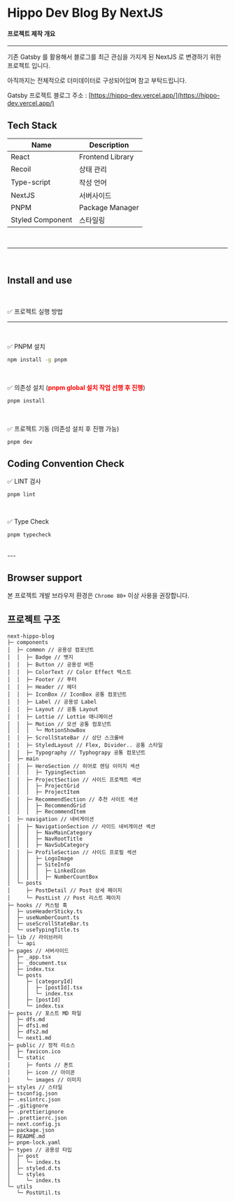 <h1>Hippo Dev Blog By NextJS</h1>

#### 프로젝트 제작 개요

---

기존 Gatsby 를 활용해서 블로그를 최근 관심을 가지게 된 NextJS 로 변경하기 위한 프로젝트 입니다.

아직까지는 전체적으로 더미데이터로 구성되어있며 참고 부탁드립니다.

Gatsby 프로젝트 블로그 주소 : [https://hippo-dev.vercel.app/](https://hippo-dev.vercel.app/)

## Tech Stack

| Name             | Description      |
| ---------------- | ---------------- |
| React            | Frontend Library |
| Recoil           | 상태 관리        |
| Type-script      | 작성 언어        |
| NextJS           | 서버사이드       |
| PNPM             | Package Manager  |
| Styled Component | 스타일링         |

<br />

---

<br />

## Install and use

<br />

✅ 프로젝트 실행 방법

---
<br />

✅ PNPM 설치 

```bash
npm install -g pnpm
```

<br />

✅ 의존성 설치 (<strong style="color: red">pnpm global 설치 작업 선행 후 진행</strong>)

```bash
pnpm install
```

<br />

✅ 프로젝트 기동 (의존성 설치 후 진행 가능)

```bash
pnpm dev
```

## Coding Convention Check


✅ LINT 검사

```bash
pnpm lint
```

<br />

✅ Type Check

```bash
pnpm typecheck
```

<br />
---

## Browser support

본 프로젝트 개발 브라우저 환경은 `Chrome 80+` 이상 사용을 권장합니다.

## 프로젝트 구조
```
next-hippo-blog
├─ components
│  ├─ common // 공용성 컴포넌트
│  │  ├─ Badge // 뱃지 
│  │  ├─ Button // 공용성 버튼
│  │  ├─ ColorText // Color Effect 텍스트 
│  │  ├─ Footer // 푸터
│  │  ├─ Header // 헤더
│  │  ├─ IconBox // IconBox 공통 컴포넌트
│  │  ├─ Label // 공용성 Label
│  │  ├─ Layout // 공통 Layout
│  │  ├─ Lottie // Lottie 애니메이션
│  │  ├─ Motion // 모션 공통 컴포넌트
│  │  │  └─ MotionShowBox
│  │  ├─ ScrollStateBar // 상단 스크롤바
│  │  ├─ StyledLayout // Flex, Divider.. 공통 스타일
│  │  ├─ Typography // Typhograpy 공통 컴포넌트
│  ├─ main
│  │  ├─ HeroSection // 히어로 렌딩 이미지 섹션
│  │  │  ├─ TypingSection
│  │  ├─ ProjectSection // 사이드 프로젝트 섹션
│  │  │  ├─ ProjectGrid
│  │  │  ├─ ProjectItem
│  │  ├─ RecommendSection // 추천 사이트 섹션
│  │  │  ├─ RecommendGrid
│  │  │  ├─ RecommendItem
│  ├─ navigation // 네비게이션
│  │  ├─ NavigationSection // 사이드 네비게이션 섹션
│  │  │  ├─ NavMainCategory
│  │  │  ├─ NavRootTitle
│  │  │  ├─ NavSubCategory
│  │  ├─ ProfileSection // 사이드 프로필 섹션
│  │  │  ├─ LogoImage
│  │  │  ├─ SiteInfo
│  │  │  │  ├─ LinkedIcon
│  │  │  │  ├─ NumberCountBox 
│  └─ posts
│     ├─ PostDetail // Post 상세 페이지
│     └─ PostList // Post 리스트 페이지
├─ hooks // 커스텀 훅
│  ├─ useHeaderSticky.ts
│  ├─ useNumberCount.ts
│  ├─ useScrollStateBar.ts
│  └─ useTypingTitle.ts
├─ lib // 라이브러리
│  └─ api
├─ pages // 서버사이드
│  ├─ _app.tsx
│  ├─ _document.tsx
│  ├─ index.tsx
│  └─ posts
│     ├─ [categoryId]
│     │  ├─ [postId].tsx
│     │  └─ index.tsx
│     ├─ [postId]
│     └─ index.tsx
├─ posts // 포스트 MD 파일
│  ├─ dfs.md
│  ├─ dfs1.md
│  ├─ dfs2.md
│  └─ next1.md
├─ public // 정적 리소스
│  ├─ favicon.ico
│  └─ static
│     ├─ fonts // 폰트
│     ├─ icon // 아이콘
│     └─ images // 이미지
├─ styles // 스타일
├─ tsconfig.json
├─ .eslintrc.json
├─ .gitignore
├─ .prettierignore
├─ .prettierrc.json
├─ next.config.js
├─ package.json
├─ README.md
├─ pnpm-lock.yaml
├─ types // 공용성 타입
│  ├─ post
│  │  └─ index.ts
│  ├─ styled.d.ts
│  └─ styles
│     └─ index.ts
└─ utils
   └─ PostUtil.ts

```